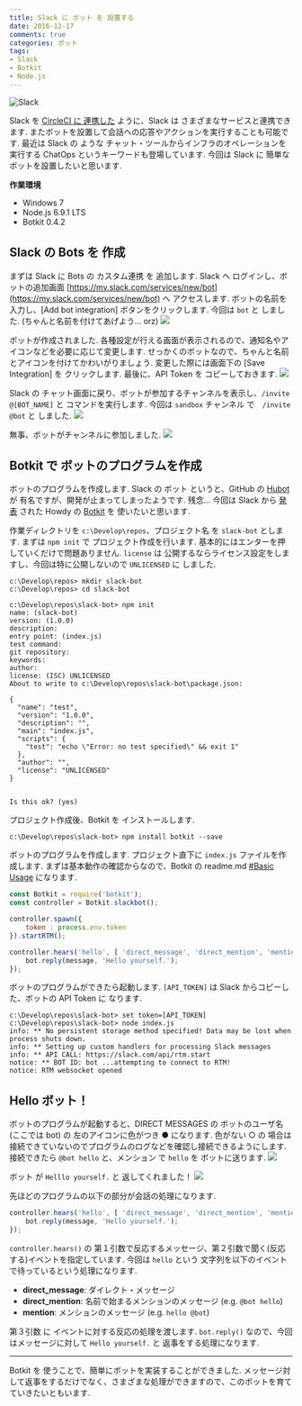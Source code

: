 ```yaml
---
title: Slack に ボット を 設置する
date: 2016-12-17
comments: true
categories: ボット
tags:
- Slack
- Botkit
- Node.js
---
```


![](/images/slack/slack.png "Slack")

Slack を [CircleCI に 連携した](/2016/12/14/CircleCIの通知をSlackへ送る/) ように、Slack は さまざまなサービスと連携できます. またボットを設置して会話への応答やアクションを実行することも可能です. 最近は Slack の ような チャット・ツールからインフラのオペレーションを実行する ChatOps というキーワードも登場しています.
今回は Slack に 簡単なボットを設置したいと思います.

**作業環境**
- Windows 7
- Node.js 6.9.1 LTS
- Botkit 0.4.2


## Slack の Bots を 作成
まずは Slack に Bots の カスタム連携 を 追加します.
Slack へ ログインし、ボットの追加画面 [https://my.slack.com/services/new/bot](https://my.slack.com/services/new/bot) へ アクセスします.
ボットの名前を入力し、[Add bot integration] ボタンをクリックします. 今回は `bot` と しました. (ちゃんと名前を付けてあげよう... orz)
![](/images/slack/bot/01.png)

ボットが作成されました. 各種設定が行える画面が表示されるので、通知名やアイコンなどを必要に応じて変更します. せっかくのボットなので、ちゃんと名前とアイコンを付けてかわいがりましょう. 変更した際には画面下の [Save Integration] を クリックします.
最後に、API Token を コピーしておきます.
![](/images/slack/bot/02.png)

Slack の チャット画面に戻り、ボットが参加するチャンネルを表示し、`/invite @[BOT_NAME]` と コマンドを実行します. 今回は `sandbox` チャンネル で　`/invite @bot` と しました.
![](/images/slack/bot/03.png)

無事、ボットがチャンネルに参加しました.
![](/images/slack/bot/04.png)


## Botkit で ボットのプログラムを作成
ボットのプログラムを作成します. Slack の ボット というと、GitHub の [Hubot](https://hubot.github.com/) が 有名ですが、開発が止まってしまったようです. 残念...
今回は Slack から [発表](https://slackhq.com/the-slack-platform-launch-7a3feb5a423a#.y91c7qd6o) された Howdy の [Botkit](https://github.com/howdyai/botkit) を 使いたいと思います.

作業ディレクトリを `c:\Develop\repos`、プロジェクト名 を `slack-bot` とします. まずは `npm init` で プロジェクト作成を行います. 基本的にはエンターを押していくだけで問題ありません. `license` は 公開するならライセンス設定をしますし、今回は特に公開しないので `UNLICENSED` に しました.
```shell-session
c:\Develop\repos> mkdir slack-bot
c:\Develop\repos> cd slack-bot

c:\Develop\repos\slack-bot> npm init
name: (slack-bot)
version: (1.0.0)
description:
entry point: (index.js)
test command:
git repository:
keywords:
author:
license: (ISC) UNLICENSED
About to write to c:\Develop\repos\slack-bot\package.json:

{
  "name": "test",
  "version": "1.0.0",
  "description": "",
  "main": "index.js",
  "scripts": {
    "test": "echo \"Error: no test specified\" && exit 1"
  },
  "author": "",
  "license": "UNLICENSED"
}


Is this ok? (yes)
```

プロジェクト作成後、Botkit を インストールします.
```shell-session
c:\Develop\repos\slack-bot> npm install botkit --save
```

ボットのプログラムを作成します. プロジェクト直下に `index.js` ファイルを作成します.
まずは基本動作の確認からなので、Botkit の readme.md [#Basic Usage](https://github.com/howdyai/botkit/blob/master/docs/readme.md#basic-usage) になります.
```javascript
const Botkit = require('botkit');
const controller = Botkit.slackbot();

controller.spawn({
    token : process.env.token
}).startRTM();

controller.hears('hello', [ 'direct_message', 'direct_mention', 'mention' ], (bot, message) => {
    bot.reply(message, 'Hello yourself.');
});
```

ボットのプログラムができたら起動します.
`[API_TOKEN]` は Slack からコピーした、ボットの API Token に なります.
```shell-session
c:\Develop\repos\slack-bot> set token=[API_TOKEN]
c:\Develop\repos\slack-bot> node index.js
info: ** No persistent storage method specified! Data may be lost when process shuts down.
info: ** Setting up custom handlers for processing Slack messages
info: ** API CALL: https://slack.com/api/rtm.start
notice: ** BOT ID: bot ...attempting to connect to RTM!
notice: RTM websocket opened
```


## Hello ボット！
ボットのプログラムが起動すると、DIRECT MESSAGES の ボットのユーザ名(ここでは bot) の 左のアイコンに色がつき ● になります. 色がない ○ の 場合は接続できていないのでプログラムのログなどを確認し接続できるようにします.
接続できたら `@bot hello` と、メンション で `hello` を ボットに送ります.
![](/images/slack/bot/05.png)

ボット が `Helllo yourself.` と 返してくれました！
![](/images/slack/bot/06.png)

先ほどのプログラムの以下の部分が会話の処理になります.
```javascript
controller.hears('hello', [ 'direct_message', 'direct_mention', 'mention' ], (bot, message) => {
    bot.reply(message, 'Hello yourself.');
});
```
`controller.hears()` の 第１引数で反応するメッセージ、第２引数で聞く(反応する)イベントを指定しています.
今回は `hello` という 文字列を以下のイベントで待っているという処理になります.
- **direct_message**: ダイレクト・メッセージ
- **direct_mention**: 名前で始まるメンションのメッセージ (e.g. `@bot hello`)
- **mention**: メンションのメッセージ (e.g. `hello @bot`)

第３引数 に イベントに対する反応の処理を渡します. `bot.reply()` なので、今回はメッセージに対して `Hello yourself.` と 返事をする処理になります.



- - - -
Botkit を 使うことで、簡単にボットを実装することができました. メッセージ対して返事をするだけでなく、さまざまな処理ができますので、このボットを育てていきたいともいます.
